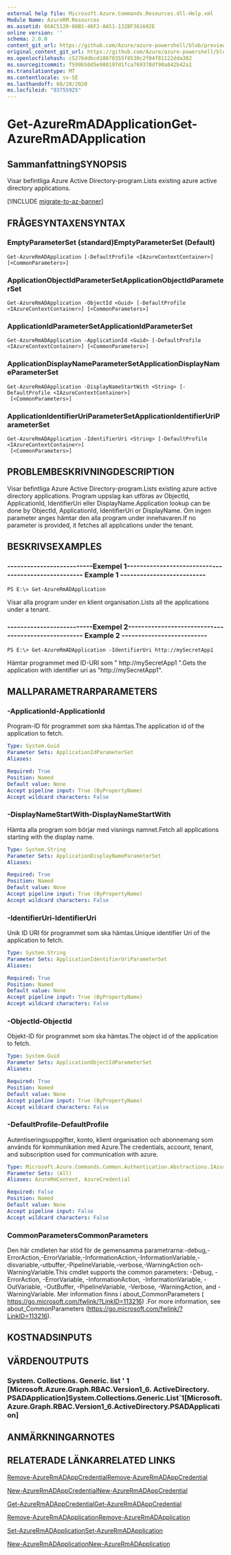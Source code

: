 ```yaml
---
external help file: Microsoft.Azure.Commands.Resources.dll-Help.xml
Module Name: AzureRM.Resources
ms.assetid: 66AC5120-80B1-46F2-AA51-132BF361602E
online version: ''
schema: 2.0.0
content_git_url: https://github.com/Azure/azure-powershell/blob/preview/src/ResourceManager/Resources/Commands.Resources/help/Get-AzureRmADApplication.md
original_content_git_url: https://github.com/Azure/azure-powershell/blob/preview/src/ResourceManager/Resources/Commands.Resources/help/Get-AzureRmADApplication.md
ms.openlocfilehash: c5276ddbcd10870355f8530c2f04f81122dda382
ms.sourcegitcommit: f599b50d5e980197d1fca769378df90a842b42a1
ms.translationtype: MT
ms.contentlocale: sv-SE
ms.lasthandoff: 08/20/2020
ms.locfileid: "93755925"
---
```

# <span data-ttu-id="1fd73-101">Get-AzureRmADApplication</span><span class="sxs-lookup"><span data-stu-id="1fd73-101">Get-AzureRmADApplication</span></span>

## <span data-ttu-id="1fd73-102">Sammanfattning</span><span class="sxs-lookup"><span data-stu-id="1fd73-102">SYNOPSIS</span></span>
<span data-ttu-id="1fd73-103">Visar befintliga Azure Active Directory-program.</span><span class="sxs-lookup"><span data-stu-id="1fd73-103">Lists existing azure active directory applications.</span></span>

[!INCLUDE [migrate-to-az-banner](../../includes/migrate-to-az-banner.md)]

## <span data-ttu-id="1fd73-104">FRÅGESYNTAXEN</span><span class="sxs-lookup"><span data-stu-id="1fd73-104">SYNTAX</span></span>

### <span data-ttu-id="1fd73-105">EmptyParameterSet (standard)</span><span class="sxs-lookup"><span data-stu-id="1fd73-105">EmptyParameterSet (Default)</span></span>
```
Get-AzureRmADApplication [-DefaultProfile <IAzureContextContainer>] [<CommonParameters>]
```

### <span data-ttu-id="1fd73-106">ApplicationObjectIdParameterSet</span><span class="sxs-lookup"><span data-stu-id="1fd73-106">ApplicationObjectIdParameterSet</span></span>
```
Get-AzureRmADApplication -ObjectId <Guid> [-DefaultProfile <IAzureContextContainer>] [<CommonParameters>]
```

### <span data-ttu-id="1fd73-107">ApplicationIdParameterSet</span><span class="sxs-lookup"><span data-stu-id="1fd73-107">ApplicationIdParameterSet</span></span>
```
Get-AzureRmADApplication -ApplicationId <Guid> [-DefaultProfile <IAzureContextContainer>] [<CommonParameters>]
```

### <span data-ttu-id="1fd73-108">ApplicationDisplayNameParameterSet</span><span class="sxs-lookup"><span data-stu-id="1fd73-108">ApplicationDisplayNameParameterSet</span></span>
```
Get-AzureRmADApplication -DisplayNameStartWith <String> [-DefaultProfile <IAzureContextContainer>]
 [<CommonParameters>]
```

### <span data-ttu-id="1fd73-109">ApplicationIdentifierUriParameterSet</span><span class="sxs-lookup"><span data-stu-id="1fd73-109">ApplicationIdentifierUriParameterSet</span></span>
```
Get-AzureRmADApplication -IdentifierUri <String> [-DefaultProfile <IAzureContextContainer>]
 [<CommonParameters>]
```

## <span data-ttu-id="1fd73-110">PROBLEMBESKRIVNING</span><span class="sxs-lookup"><span data-stu-id="1fd73-110">DESCRIPTION</span></span>
<span data-ttu-id="1fd73-111">Visar befintliga Azure Active Directory-program.</span><span class="sxs-lookup"><span data-stu-id="1fd73-111">Lists existing azure active directory applications.</span></span>
<span data-ttu-id="1fd73-112">Program uppslag kan utföras av ObjectId, ApplicationId, IdentifierUri eller DisplayName.</span><span class="sxs-lookup"><span data-stu-id="1fd73-112">Application lookup can be done by ObjectId, ApplicationId, IdentifierUri or DisplayName.</span></span>
<span data-ttu-id="1fd73-113">Om ingen parameter anges hämtar den alla program under innehavaren.</span><span class="sxs-lookup"><span data-stu-id="1fd73-113">If no parameter is provided, it fetches all applications under the tenant.</span></span>

## <span data-ttu-id="1fd73-114">BESKRIVS</span><span class="sxs-lookup"><span data-stu-id="1fd73-114">EXAMPLES</span></span>

### <span data-ttu-id="1fd73-115">--------------------------Exempel 1--------------------------</span><span class="sxs-lookup"><span data-stu-id="1fd73-115">--------------------------  Example 1  --------------------------</span></span>
```
PS E:\> Get-AzureRmADApplication
```

<span data-ttu-id="1fd73-116">Visar alla program under en klient organisation.</span><span class="sxs-lookup"><span data-stu-id="1fd73-116">Lists all the applications under a tenant.</span></span>

### <span data-ttu-id="1fd73-117">--------------------------Exempel 2--------------------------</span><span class="sxs-lookup"><span data-stu-id="1fd73-117">--------------------------  Example 2  --------------------------</span></span>
```
PS E:\> Get-AzureRmADApplication -IdentifierUri http://mySecretApp1
```

<span data-ttu-id="1fd73-118">Hämtar programmet med ID-URI som " http://mySecretApp1 ".</span><span class="sxs-lookup"><span data-stu-id="1fd73-118">Gets the application with identifier uri as "http://mySecretApp1".</span></span>

## <span data-ttu-id="1fd73-119">MALLPARAMETRAR</span><span class="sxs-lookup"><span data-stu-id="1fd73-119">PARAMETERS</span></span>

### <span data-ttu-id="1fd73-120">-ApplicationId</span><span class="sxs-lookup"><span data-stu-id="1fd73-120">-ApplicationId</span></span>
<span data-ttu-id="1fd73-121">Program-ID för programmet som ska hämtas.</span><span class="sxs-lookup"><span data-stu-id="1fd73-121">The application id of the application to fetch.</span></span>

```yaml
Type: System.Guid
Parameter Sets: ApplicationIdParameterSet
Aliases: 

Required: True
Position: Named
Default value: None
Accept pipeline input: True (ByPropertyName)
Accept wildcard characters: False
```

### <span data-ttu-id="1fd73-122">-DisplayNameStartWith</span><span class="sxs-lookup"><span data-stu-id="1fd73-122">-DisplayNameStartWith</span></span>
<span data-ttu-id="1fd73-123">Hämta alla program som börjar med visnings namnet.</span><span class="sxs-lookup"><span data-stu-id="1fd73-123">Fetch all applications starting with the display name.</span></span>

```yaml
Type: System.String
Parameter Sets: ApplicationDisplayNameParameterSet
Aliases: 

Required: True
Position: Named
Default value: None
Accept pipeline input: True (ByPropertyName)
Accept wildcard characters: False
```

### <span data-ttu-id="1fd73-124">-IdentifierUri</span><span class="sxs-lookup"><span data-stu-id="1fd73-124">-IdentifierUri</span></span>
<span data-ttu-id="1fd73-125">Unik ID URI för programmet som ska hämtas.</span><span class="sxs-lookup"><span data-stu-id="1fd73-125">Unique identifier Uri of the application to fetch.</span></span>

```yaml
Type: System.String
Parameter Sets: ApplicationIdentifierUriParameterSet
Aliases: 

Required: True
Position: Named
Default value: None
Accept pipeline input: True (ByPropertyName)
Accept wildcard characters: False
```

### <span data-ttu-id="1fd73-126">-ObjectId</span><span class="sxs-lookup"><span data-stu-id="1fd73-126">-ObjectId</span></span>
<span data-ttu-id="1fd73-127">Objekt-ID för programmet som ska hämtas.</span><span class="sxs-lookup"><span data-stu-id="1fd73-127">The object id of the application to fetch.</span></span>

```yaml
Type: System.Guid
Parameter Sets: ApplicationObjectIdParameterSet
Aliases: 

Required: True
Position: Named
Default value: None
Accept pipeline input: True (ByPropertyName)
Accept wildcard characters: False
```

### <span data-ttu-id="1fd73-128">-DefaultProfile</span><span class="sxs-lookup"><span data-stu-id="1fd73-128">-DefaultProfile</span></span>
<span data-ttu-id="1fd73-129">Autentiseringsuppgifter, konto, klient organisation och abonnemang som används för kommunikation med Azure.</span><span class="sxs-lookup"><span data-stu-id="1fd73-129">The credentials, account, tenant, and subscription used for communication with azure.</span></span>

```yaml
Type: Microsoft.Azure.Commands.Common.Authentication.Abstractions.IAzureContextContainer
Parameter Sets: (All)
Aliases: AzureRmContext, AzureCredential

Required: False
Position: Named
Default value: None
Accept pipeline input: False
Accept wildcard characters: False
```

### <span data-ttu-id="1fd73-130">CommonParameters</span><span class="sxs-lookup"><span data-stu-id="1fd73-130">CommonParameters</span></span>
<span data-ttu-id="1fd73-131">Den här cmdleten har stöd för de gemensamma parametrarna:-debug,-ErrorAction,-ErrorVariable,-InformationAction,-InformationVariable,-disvariable,-utbuffer,-PipelineVariable,-verbose,-WarningAction och-WarningVariable.</span><span class="sxs-lookup"><span data-stu-id="1fd73-131">This cmdlet supports the common parameters: -Debug, -ErrorAction, -ErrorVariable, -InformationAction, -InformationVariable, -OutVariable, -OutBuffer, -PipelineVariable, -Verbose, -WarningAction, and -WarningVariable.</span></span> <span data-ttu-id="1fd73-132">Mer information finns i about_CommonParameters ( https://go.microsoft.com/fwlink/?LinkID=113216) .</span><span class="sxs-lookup"><span data-stu-id="1fd73-132">For more information, see about_CommonParameters (https://go.microsoft.com/fwlink/?LinkID=113216).</span></span>

## <span data-ttu-id="1fd73-133">KOSTNADS</span><span class="sxs-lookup"><span data-stu-id="1fd73-133">INPUTS</span></span>

## <span data-ttu-id="1fd73-134">VÄRDEN</span><span class="sxs-lookup"><span data-stu-id="1fd73-134">OUTPUTS</span></span>

### <span data-ttu-id="1fd73-135">System. Collections. Generic. list ' 1 [Microsoft.Azure.Graph.RBAC.Version1_6. ActiveDirectory. PSADApplication]</span><span class="sxs-lookup"><span data-stu-id="1fd73-135">System.Collections.Generic.List\`1[Microsoft.Azure.Graph.RBAC.Version1_6.ActiveDirectory.PSADApplication]</span></span>

## <span data-ttu-id="1fd73-136">ANMÄRKNINGAR</span><span class="sxs-lookup"><span data-stu-id="1fd73-136">NOTES</span></span>

## <span data-ttu-id="1fd73-137">RELATERADE LÄNKAR</span><span class="sxs-lookup"><span data-stu-id="1fd73-137">RELATED LINKS</span></span>

[<span data-ttu-id="1fd73-138">Remove-AzureRmADAppCredential</span><span class="sxs-lookup"><span data-stu-id="1fd73-138">Remove-AzureRmADAppCredential</span></span>](./Remove-AzureRmADAppCredential.md)

[<span data-ttu-id="1fd73-139">New-AzureRmADAppCredential</span><span class="sxs-lookup"><span data-stu-id="1fd73-139">New-AzureRmADAppCredential</span></span>](./New-AzureRmADAppCredential.md)

[<span data-ttu-id="1fd73-140">Get-AzureRmADAppCredential</span><span class="sxs-lookup"><span data-stu-id="1fd73-140">Get-AzureRmADAppCredential</span></span>](./Get-AzureRmADAppCredential.md)

[<span data-ttu-id="1fd73-141">Remove-AzureRmADApplication</span><span class="sxs-lookup"><span data-stu-id="1fd73-141">Remove-AzureRmADApplication</span></span>](./Remove-AzureRmADApplication.md)

[<span data-ttu-id="1fd73-142">Set-AzureRmADApplication</span><span class="sxs-lookup"><span data-stu-id="1fd73-142">Set-AzureRmADApplication</span></span>](./Set-AzureRmADApplication.md)

[<span data-ttu-id="1fd73-143">New-AzureRmADApplication</span><span class="sxs-lookup"><span data-stu-id="1fd73-143">New-AzureRmADApplication</span></span>](./New-AzureRmADApplication.md)

